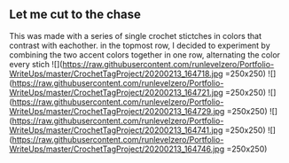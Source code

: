 ## Let me cut to the chase
This was made with a series of single crochet stictches in colors that contrast with eachother.
in the topmost row, I decided to experiment by combining the two accent colors together in one row, alternating the color every stich
![](https://raw.githubusercontent.com/runlevelzero/Portfolio-WriteUps/master/CrochetTagProject/20200213_164718.jpg =250x250)
![](https://raw.githubusercontent.com/runlevelzero/Portfolio-WriteUps/master/CrochetTagProject/20200213_164721.jpg =250x250)
![](https://raw.githubusercontent.com/runlevelzero/Portfolio-WriteUps/master/CrochetTagProject/20200213_164729.jpg =250x250)
![](https://raw.githubusercontent.com/runlevelzero/Portfolio-WriteUps/master/CrochetTagProject/20200213_164741.jpg =250x250)
![](https://raw.githubusercontent.com/runlevelzero/Portfolio-WriteUps/master/CrochetTagProject/20200213_164746.jpg =250x250)

